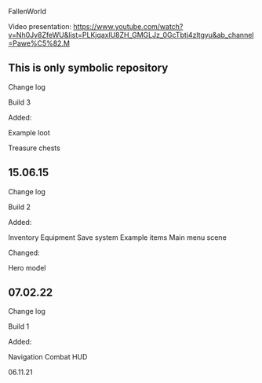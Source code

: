 FallenWorld

Video presentation: https://www.youtube.com/watch?v=Nh0Jv8ZfeWU&list=PLKjqaxlU8ZH_GMGLJz_0GcTbtj4zltgyu&ab_channel=Pawe%C5%82.M

This is only symbolic repository
--------------------------------

Change log

Build 3

Added:

Example loot

Treasure chests

15.06.15
-------------------------------------------------------------------------------------------------------------------------------------------------------------------------
Change log

Build 2

Added:

Inventory
Equipment
Save system
Example items
Main menu scene

Changed:

Hero model

07.02.22
-------------------------------------------------------------------------------------------------------------------------------------------------------------------------
Change log

Build 1

Added:

Navigation
Combat
HUD

06.11.21
